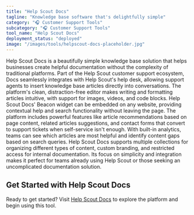 ```yaml
---
title: "Help Scout Docs"
tagline: "Knowledge base software that's delightfully simple"
category: "🎧 Customer Support Tools"
subcategory: "🎧 Customer Support Tools"
tool_name: "Help Scout Docs"
deployment_status: "deployed"
image: "/images/tools/helpscout-docs-placeholder.jpg"
---
```

Help Scout Docs is a beautifully simple knowledge base solution that helps businesses create helpful documentation without the complexity of traditional platforms. Part of the Help Scout customer support ecosystem, Docs seamlessly integrates with Help Scout's help desk, allowing support agents to insert knowledge base articles directly into conversations. The platform's clean, distraction-free editor makes writing and formatting articles intuitive, with support for images, videos, and code blocks. Help Scout Docs' Beacon widget can be embedded on any website, providing contextual help and search functionality without leaving the page. The platform includes powerful features like article recommendations based on page content, related articles suggestions, and contact forms that convert to support tickets when self-service isn't enough. With built-in analytics, teams can see which articles are most helpful and identify content gaps based on search queries. Help Scout Docs supports multiple collections for organizing different types of content, custom branding, and restricted access for internal documentation. Its focus on simplicity and integration makes it perfect for teams already using Help Scout or those seeking an uncomplicated documentation solution.
## Get Started with Help Scout Docs

Ready to get started? Visit [Help Scout Docs](https://helpscoutdocs.com) to explore the platform and begin using this tool.
